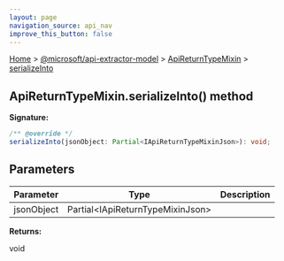 ```yaml
---
layout: page
navigation_source: api_nav
improve_this_button: false
---
```



[Home](./index.md) &gt; [@microsoft/api-extractor-model](./api-extractor-model.md) &gt; [ApiReturnTypeMixin](./api-extractor-model.apireturntypemixin.md) &gt; [serializeInto](./api-extractor-model.apireturntypemixin.serializeinto.md)

## ApiReturnTypeMixin.serializeInto() method


<b>Signature:</b>

```typescript
/** @override */
serializeInto(jsonObject: Partial<IApiReturnTypeMixinJson>): void;
```

## Parameters

|  Parameter | Type | Description |
|  --- | --- | --- |
|  jsonObject | Partial&lt;IApiReturnTypeMixinJson&gt; |  |

<b>Returns:</b>

void

